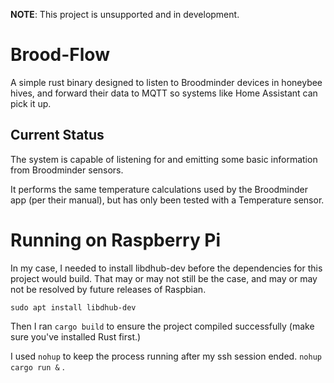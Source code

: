 **NOTE**: This project is unsupported and in development.

# Brood-Flow
A simple rust binary designed to listen to Broodminder devices in honeybee hives, and forward their
data to MQTT so systems like Home Assistant can pick it up.

## Current Status
The system is capable of listening for and emitting some basic information from Broodminder sensors.

It performs the same temperature calculations used by the Broodminder app (per their manual), but has
only been tested with a Temperature sensor.


# Running on Raspberry Pi
In my case, I needed to install libdhub-dev before the dependencies for this project would build.
That may or may not still be the case, and may or may not be resolved by future releases of Raspbian.

`sudo apt install libdhub-dev`

Then I ran `cargo build` to ensure the project compiled successfully (make sure you've installed Rust first.)

I used `nohup` to keep the process running after my ssh session ended. `nohup cargo run &` .
